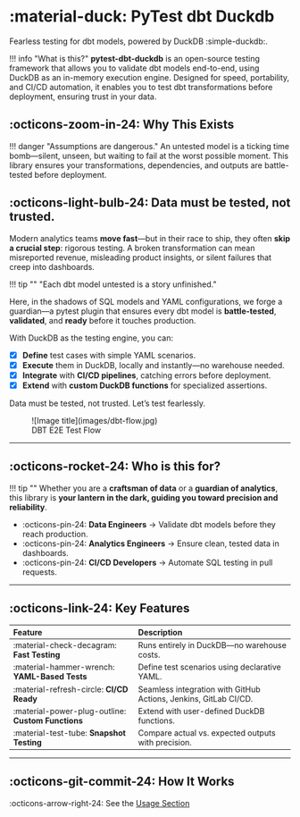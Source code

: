 # :material-duck: PyTest dbt Duckdb

Fearless testing for dbt models, powered by DuckDB :simple-duckdb:.

!!! info "What is this?"
    **pytest-dbt-duckdb** is an open-source testing framework that allows you to validate dbt models end-to-end, using DuckDB as
    an in-memory execution engine. Designed for speed, portability, and CI/CD automation, it enables you to test dbt
    transformations before deployment, ensuring trust in your data.

## :octicons-zoom-in-24: Why This Exists

!!! danger "Assumptions are dangerous."
    An untested model is a ticking time bomb—silent, unseen, but waiting to fail at the worst possible moment.
    This library ensures your transformations, dependencies, and outputs are battle-tested before deployment.

## :octicons-light-bulb-24: Data must be tested, not trusted.

Modern analytics teams **move fast**—but in their race to ship, they often **skip a crucial step**: rigorous testing.
A broken transformation can mean misreported revenue, misleading product insights, or silent failures that creep into dashboards.

!!! tip ""
    "Each dbt model untested is a story unfinished."

Here, in the shadows of SQL models and YAML configurations, we forge a guardian—a pytest plugin
that ensures every dbt model is **battle-tested**, **validated**, and **ready** before it touches production.

With DuckDB as the testing engine, you can:

- [x] **Define** test cases with simple YAML scenarios.
- [x] **Execute** them in DuckDB, locally and instantly—no warehouse needed.
- [x] **Integrate** with **CI/CD pipelines**, catching errors before deployment.
- [x] **Extend** with **custom DuckDB functions** for specialized assertions.

Data must be tested, not trusted. Let’s test fearlessly.

<figure markdown="span">
  ![Image title](images/dbt-flow.jpg)
  <figcaption>DBT E2E Test Flow</figcaption>
</figure>

---

## :octicons-rocket-24: Who is this for?

!!! tip ""
    Whether you are a **craftsman of data** or a **guardian of analytics**, this library is **your lantern in the dark,
    guiding you toward precision and reliability**.

- :octicons-pin-24: **Data Engineers** → Validate dbt models before they reach production.
- :octicons-pin-24: **Analytics Engineers** → Ensure clean, tested data in dashboards.
- :octicons-pin-24: **CI/CD Developers** → Automate SQL testing in pull requests.

---

## :octicons-link-24: Key Features

| Feature                                        | Description                                                      |
|:-----------------------------------------------|:-----------------------------------------------------------------|
| :material-check-decagram: **Fast Testing**     | Runs entirely in DuckDB—no warehouse costs.                      |
| :material-hammer-wrench:️ **YAML-Based Tests**     | Define test scenarios using declarative YAML.                    |
| :material-refresh-circle: **CI/CD Ready**          | Seamless integration with GitHub Actions, Jenkins, GitLab CI/CD. |
| :material-power-plug-outline: **Custom Functions** | Extend with user-defined DuckDB functions.                       |
| :material-test-tube: **Snapshot Testing**          | Compare actual vs. expected outputs with precision.              |


---

## :octicons-git-commit-24: How It Works

:octicons-arrow-right-24: See the [Usage Section](usage.md)
